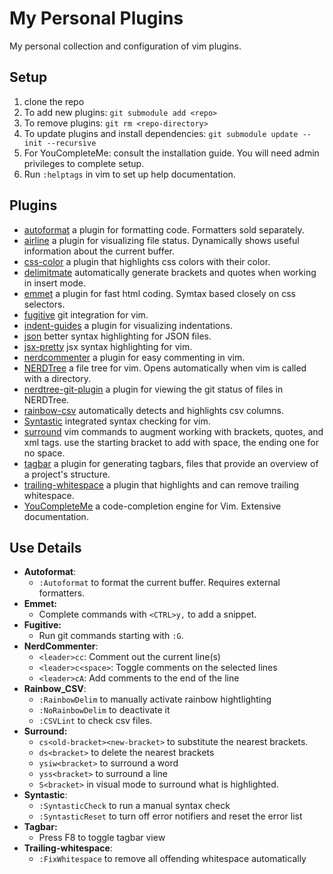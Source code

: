 # My Personal Plugins

My personal collection and configuration of vim plugins.

## Setup

1. clone the repo
2. To add new plugins: `git submodule add <repo>`
3. To remove plugins: `git rm <repo-directory>`
4. To update plugins and install dependencies: `git submodule update --init --recursive`
5. For YouCompleteMe: consult the installation guide. You will need admin privileges to complete setup.
6. Run `:helptags` in vim to set up help documentation.

## Plugins

- [autoformat](https://github.com/chiel92/vim-autoformat) a plugin for formatting code. Formatters sold separately.
- [airline](https://github.com/vim-airline/vim-airline) a plugin for visualizing file status. Dynamically shows useful information about the current buffer.
- [css-color](https://github.com/ap/vim-css-color) a plugin that highlights css colors with their color.
- [delimitmate](https://github.com/raimondi/delimitmate) automatically generate brackets and quotes when working in insert mode.
- [emmet](https://github.com/mattn/emmet-vim) a plugin for fast html coding. Symtax based closely on css selectors.
- [fugitive](https://github.com/tpope/vim-fugitive) git integration for vim.
- [indent-guides](https://github.com/nathanaelkane/vim-indent-guides) a plugin for visualizing indentations.
- [json](https://github.com/elzr/vim-json) better syntax highlighting for JSON files.
- [jsx-pretty](https://github.com/MaxMEllon/vim-jsx-pretty) jsx syntax highlighting for vim.
- [nerdcommenter](https://github.com/ddollar/nerdcommenter) a plugin for easy commenting in vim.
- [NERDTree](https://github.com/scrooloose/nerdtree) a file tree for vim. Opens automatically when vim is called with a directory.
- [nerdtree-git-plugin](https://github.com/Xuyuanp/nerdtree-git-plugin) a plugin for viewing the git status of files in NERDTree.
- [rainbow-csv](https://github.com/mechatroner/rainbow_csv) automatically detects and highlights csv columns.
- [Syntastic](https://github.com/scrooloose/syntastic) integrated syntax checking for vim.
- [surround](https://github.com/tpope/vim-surround) vim commands to augment working with brackets, quotes, and xml tags. use the starting bracket to add with space, the ending one for no space.
- [tagbar]( https://github.com/majutsushi/tagbar) a plugin for generating tagbars, files that provide an overview of a project's structure.
- [trailing-whitespace](https://github.com/bronson/vim-trailing-whitespace) a plugin that highlights and can remove trailing whitespace.
- [YouCompleteMe](https://github.com/valloric/youcompleteme) a code-completion engine for Vim. Extensive documentation.

## Use Details

- **Autoformat**:
    - `:Autoformat` to format the current buffer. Requires external formatters.
- **Emmet:**
    - Complete commands with `<CTRL>y,` to add a snippet.
- **Fugitive:**
    - Run git commands starting with `:G`.
- **NerdCommenter**:
    - `<leader>cc`: Comment out the current line(s)
    - `<leader>c<space>`: Toggle comments on the selected lines
    - `<leader>cA`: Add comments to the end of the line
- **Rainbow_CSV**:
    - `:RainbowDelim` to manually activate rainbow hightlighting
    - `:NoRainbowDelim` to deactivate it
    - `:CSVLint` to check csv files.
- **Surround:**
    - `cs<old-bracket><new-bracket>` to substitute the nearest brackets.
    - `ds<bracket>` to delete the nearest brackets
    - `ysiw<bracket>` to surround a word
    - `yss<bracket>` to surround a line
    - `S<bracket>` in visual mode to surround what is highlighted.
- **Syntastic**:
    - `:SyntasticCheck` to run a manual syntax check
    - `:SyntasticReset` to turn off error notifiers and reset the error list
- **Tagbar:**
    - Press F8 to toggle tagbar view
- **Trailing-whitespace**:
    - `:FixWhitespace` to remove all offending whitespace automatically
